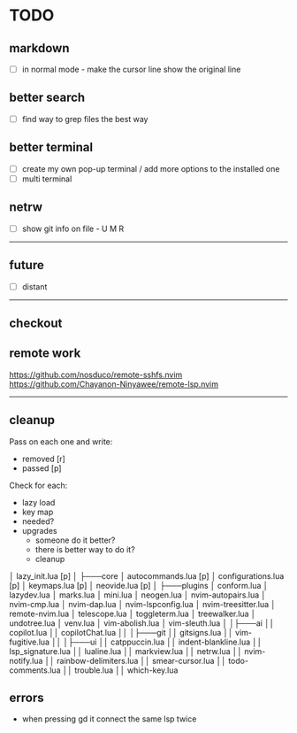 # TODO

## markdown

- [ ] in normal mode - make the cursor line show the original line

## better search

- [ ] find way to grep files the best way

## better terminal

- [ ] create my own pop-up terminal / add more options to the installed one
- [ ] multi terminal

## netrw

- [ ] show git info on file - U M R

---

## future

- [ ] distant

---

## checkout

## remote work

https://github.com/nosduco/remote-sshfs.nvim
https://github.com/Chayanon-Ninyawee/remote-lsp.nvim

---

## cleanup

Pass on each one and write:

- removed [r]
- passed [p]

Check for each:

- lazy load
- key map
- needed?
- upgrades
  - someone do it better?
  - there is better way to do it?
  - cleanup

│ lazy_init.lua [p]
│
├───core
│ autocommands.lua [p]
│ configurations.lua [p]
│ keymaps.lua [p]
│ neovide.lua [p]
│
├───plugins
│ conform.lua
│ lazydev.lua
│ marks.lua
│ mini.lua
│ neogen.lua
│ nvim-autopairs.lua
│ nvim-cmp.lua
│ nvim-dap.lua
│ nvim-lspconfig.lua
│ nvim-treesitter.lua
│ remote-nvim.lua
│ telescope.lua
│ toggleterm.lua
│ treewalker.lua
│ undotree.lua
│ venv.lua
│ vim-abolish.lua
│ vim-sleuth.lua
│
│├───ai
││ copilot.lua
││ copilotChat.lua
││
│├───git
││ gitsigns.lua
││ vim-fugitive.lua
││
│├───ui
││ catppuccin.lua
││ indent-blankline.lua
││ lsp_signature.lua
││ lualine.lua
││ markview.lua
││ netrw.lua
││ nvim-notify.lua
││ rainbow-delimiters.lua
││ smear-cursor.lua
││ todo-comments.lua
││ trouble.lua
││ which-key.lua

## errors

- when pressing gd it connect the same lsp twice
